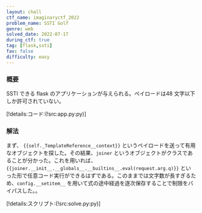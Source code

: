 ```yaml
---
layout: chall
ctf_name: imaginaryctf_2022
problem_name: SSTI Golf
genre: web
solved_date: 2022-07-17
during_ctf: true
tag: [flask,ssti]
fav: false
difficulty: easy
---
```


### 概要

SSTI できる flask のアプリケーションが与えられる。ペイロードは48 文字以下しか許可されていない。

[!details:コード:(!src:app.py:py)]

### 解法

まず、 `{{self._TemplateReference__context}}` というペイロードを送って有用なオブジェクトを探した。その結果、`joiner` というオブジェクトがクラスであることが分かった。これを用いれば、`{{joiner.__init__.__globals__.__builtins__.eval(request.arg.q)}}` といった形で任意コード実行ができるはずである。このままでは文字数が長すぎるため、`config.__setitem__` を用いて式の途中経過を逐次保存することで制限をバイパスした。。

[!details:スクリプト:(!src:solve.py:py)]
